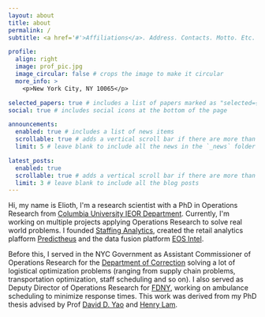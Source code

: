 ```yaml
---
layout: about
title: about
permalink: /
subtitle: <a href='#'>Affiliations</a>. Address. Contacts. Motto. Etc.

profile:
  align: right
  image: prof_pic.jpg
  image_circular: false # crops the image to make it circular
  more_info: >
    <p>New York City, NY 10065</p>

selected_papers: true # includes a list of papers marked as "selected={true}"
social: true # includes social icons at the bottom of the page

announcements:
  enabled: true # includes a list of news items
  scrollable: true # adds a vertical scroll bar if there are more than 3 news items
  limit: 5 # leave blank to include all the news in the `_news` folder

latest_posts:
  enabled: true
  scrollable: true # adds a vertical scroll bar if there are more than 3 new posts items
  limit: 3 # leave blank to include all the blog posts
---
```



Hi, my name is Elioth, I'm a research scientist with a PhD in Operations Research from [Columbia University IEOR Department](https://ieor.columbia.edu/). Currently, I'm working on multiple projects applying Operations Research to solve real world problems. I founded [Staffing Analytics](https://www.staffinganalytics.io/), created the retail analytics plafform [Predictheus](https://predictheus.com/) and the data fusion platform [EOS Intel](https://eos-intel.io/).

Before this, I served in the NYC Government as Assistant Commissioner of Operations Research for the [Department of Correction](https://www.nyc.gov/site/doc/index.page) solving a lot of logistical optimization problems (ranging from supply chain problems, transportation optimization, staff scheduling and so on). I also served as Deputy Director of Operations Research for [FDNY](https://www.nyc.gov/site/fdny/index.page), working on ambulance scheduling to minimize response times. This work was derived from my PhD thesis advised by Prof [David D. Yao](https://www.columbia.edu/~yao/) and [Henry Lam](https://www.columbia.edu/~khl2114/).
<!-- Write your biography here. Tell the world about yourself. Link to your favorite [subreddit](http://reddit.com). You can put a picture in, too. The code is already in, just name your picture `prof_pic.jpg` and put it in the `img/` folder. -->
<!---->
<!-- Put your address / P.O. box / other info right below your picture. You can also disable any of these elements by editing `profile` property of the YAML header of your `_pages/about.md`. Edit `_bibliography/papers.bib` and Jekyll will render your [publications page](/al-folio/publications/) automatically. -->
<!---->
<!-- Link to your social media connections, too. This theme is set up to use [Font Awesome icons](https://fontawesome.com/) and [Academicons](https://jpswalsh.github.io/academicons/), like the ones below. Add your Facebook, Twitter, LinkedIn, Google Scholar, or just disable all of them. -->
